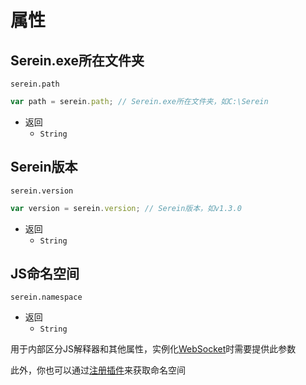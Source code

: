
# 属性

## Serein.exe所在文件夹

`serein.path`

```js
var path = serein.path; // Serein.exe所在文件夹，如C:\Serein
```

- 返回
  - `String`

## Serein版本

`serein.version`

```js
var version = serein.version; // Serein版本，如v1.3.0
```

- 返回
  - `String`

## JS命名空间

`serein.namespace`

- 返回
  - `String`

用于内部区分JS解释器和其他属性，实例化[WebSocket](Function/JSDocs/Class.md#websocket客户端)时需要提供此参数

此外，你也可以通过[注册插件](Function/JSDocs/Func.md#注册插件)来获取命名空间
